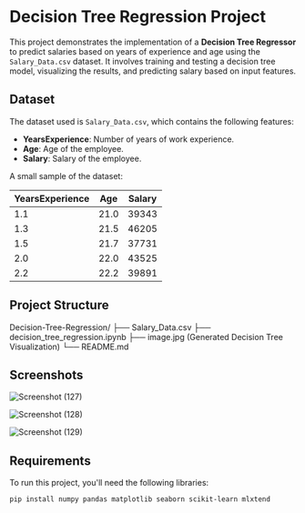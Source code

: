 # Decision Tree Regression Project

This project demonstrates the implementation of a **Decision Tree Regressor** to predict salaries based on years of experience and age using the `Salary_Data.csv` dataset. It involves training and testing a decision tree model, visualizing the results, and predicting salary based on input features.

## Dataset

The dataset used is `Salary_Data.csv`, which contains the following features:

- **YearsExperience**: Number of years of work experience.
- **Age**: Age of the employee.
- **Salary**: Salary of the employee.

A small sample of the dataset:

| YearsExperience | Age  | Salary |
|-----------------|------|--------|
| 1.1             | 21.0 | 39343  |
| 1.3             | 21.5 | 46205  |
| 1.5             | 21.7 | 37731  |
| 2.0             | 22.0 | 43525  |
| 2.2             | 22.2 | 39891  |

## Project Structure
Decision-Tree-Regression/
├── Salary_Data.csv
├── decision_tree_regression.ipynb
├── image.jpg (Generated Decision Tree Visualization)
└── README.md

## Screenshots
![Screenshot (127)](https://github.com/user-attachments/assets/bd4ea36e-070a-4484-9481-d3dabdffd440)




![Screenshot (128)](https://github.com/user-attachments/assets/9a872757-9c80-4ca0-a7fb-f5594848e479)




![Screenshot (129)](https://github.com/user-attachments/assets/65faf867-976c-461e-83c9-c5e4307b6a2b)

## Requirements
To run this project, you'll need the following libraries:

```bash
pip install numpy pandas matplotlib seaborn scikit-learn mlxtend


